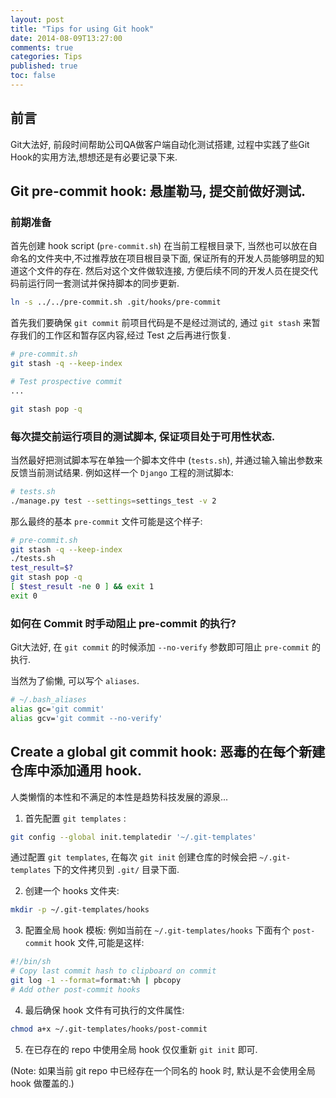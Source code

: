 ```yaml
---
layout: post
title: "Tips for using Git hook"
date: 2014-08-09T13:27:00
comments: true
categories: Tips
published: true
toc: false
---
```


## 前言


Git大法好, 前段时间帮助公司QA做客户端自动化测试搭建, 过程中实践了些Git Hook的实用方法,想想还是有必要记录下来.

<!-- more -->

## **Git pre-commit hook**: 悬崖勒马, 提交前做好测试.

### 前期准备

首先创建 hook script (`pre-commit.sh`) 在当前工程根目录下, 当然也可以放在自命名的文件夹中,不过推荐放在项目根目录下面, 保证所有的开发人员能够明显的知道这个文件的存在.
然后对这个文件做软连接, 方便后续不同的开发人员在提交代码前运行同一套测试并保持脚本的同步更新.

``` bash
ln -s ../../pre-commit.sh .git/hooks/pre-commit
```

首先我们要确保 `git commit` 前项目代码是不是经过测试的, 通过 `git stash` 来暂存我们的工作区和暂存区内容,经过 Test 之后再进行恢复.

``` bash
# pre-commit.sh
git stash -q --keep-index

# Test prospective commit
...

git stash pop -q
```

### 每次提交前运行项目的测试脚本, 保证项目处于可用性状态.

当然最好把测试脚本写在单独一个脚本文件中 (`tests.sh`), 并通过输入输出参数来反馈当前测试结果. 例如这样一个 `Django` 工程的测试脚本:


``` bash
# tests.sh
./manage.py test --settings=settings_test -v 2
```

那么最终的基本 `pre-commit` 文件可能是这个样子:


``` bash
# pre-commit.sh
git stash -q --keep-index
./tests.sh
test_result=$?
git stash pop -q
[ $test_result -ne 0 ] && exit 1
exit 0
```

### 如何在 Commit 时手动阻止 pre-commit 的执行?

Git大法好, 在 `git commit` 的时候添加 `--no-verify` 参数即可阻止 `pre-commit` 的执行.

当然为了偷懒, 可以写个 `aliases`.


``` bash
# ~/.bash_aliases
alias gc='git commit'
alias gcv='git commit --no-verify'
```

## **Create a global git commit hook**: 恶毒的在每个新建仓库中添加通用 hook.

人类懒惰的本性和不满足的本性是趋势科技发展的源泉...

1. 首先配置 `git templates` :

``` bash
git config --global init.templatedir '~/.git-templates'
```

通过配置 `git templates`, 在每次 `git init` 创建仓库的时候会把 `~/.git-templates` 下的文件拷贝到 `.git/` 目录下面.

2. 创建一个 hooks 文件夹:

``` bash
mkdir -p ~/.git-templates/hooks
```

3. 配置全局 hook 模板:
例如当前在 `~/.git-templates/hooks` 下面有个 `post-commit` hook 文件,可能是这样:

``` bash
#!/bin/sh
# Copy last commit hash to clipboard on commit
git log -1 --format=format:%h | pbcopy
# Add other post-commit hooks
```

4. 最后确保 hook 文件有可执行的文件属性:

``` bash
chmod a+x ~/.git-templates/hooks/post-commit
```

5. 在已存在的 repo 中使用全局 hook 仅仅重新 `git init` 即可.

  (Note: 如果当前 git repo 中已经存在一个同名的 hook 时, 默认是不会使用全局 hook 做覆盖的.)

